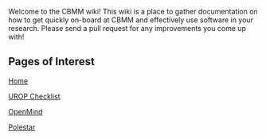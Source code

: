 Welcome to the CBMM wiki! This wiki is a place to gather documentation on how to get quickly on-board at CBMM and effectively use software in your research. Please send a pull request for any improvements you come up with!

## Pages of Interest

[Home](Home)

[UROP Checklist](onboard/Checklist.md)

[OpenMind](resources/OpenMind.md)

[Polestar](resources/Polestar.md)

